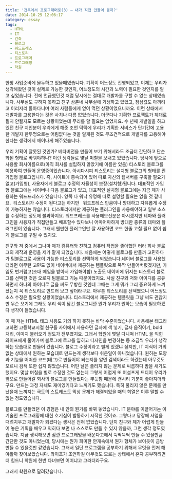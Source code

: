 ```yaml
---
title: '건축에서 프로그래머로(3) – 내가 직접 만들어 볼까?'
date: 2014-10-25 12:06:17
category: essay
tags:
  - HTML
  - IT
  - 건축
  - 블로그
  - 워드프레스
  - 티스토리
  - 프로그래머
  - 프로그래밍
  - 학원
---
```


한창 사업준비에 몰두하고 있을때였습니다. 기획이 어느정도 진행되었고, 이제는 우리가 생각해왔던 것이 실제로 가능한 것인지, 어느정도의 시간과 노력이 필요한 것인지를 알고 싶었습니다. 전에 언급했던것 처럼 당시에는 절대로 개발자를 구할 수 없는 상태였습니다. 사무실도 구하지 못하고 친구 삼촌네 사무실에 기생하고 있었고, 점심값도 아끼려고 이리저리 돌아다니며 여러 사람들에게 얻어 먹던 상황이었으니까요. 이런 상태에서 개발자를 고용한다는 것은 사치나 다름 없었습니다. 더군다나 기획한 프로젝트가 제대로 될지 안될지도 모르는 상황이었는데 무리를 할 필요는 없었지요. 수 년째 개발일을 하고 있던 친구 지인분이 우리에게 해준 조언 덕택에 우리가 기획한 서비스가 단기간에 고용한 개발자 한두명으로는 어림없다는 것을 알게된 것도 무조건적으로 개발자를 고용해야한다는 생각에서 깨어나게 해주었습니다.

우리 기획이 잘못된 것인가? 베타버전을 만들어 보기 위해서라도 조금더 간단하고 단순화된 형태로 바꿔야하나? 이런 생각들로 몇날 며칠을 보내고 있었습니다. 당시에 앞으로 사용할 회사이름으로(아직 회사를 설립하지 않았기에 이름만 있음) 티스토리 블로그를 이용하여 만들어 운영중이었습니다. 아시다시피 티스토리는 설치형 블로그의 형태를 띈 가입형 블로그입니다. 즉, 사이트에 종속되어 있어 따로 자신의 웹서버를 구축할 필요가 없고(가입형), 사용자에게 블로그 수정의 자율성이 보장(설치형)됩니다. 대표적인 가입형 블로그에는 네이버나 다음 블로그가 있고, 대표적인 설치형 블로그에는 지금 제가 사용하는 워드프레스가 있습니다. 양쪽 다 워낙 유명해 따로 설명할 필요는 없을 것 같네요.  티스토리가 수정이 된다고는 하지만   워드프레스 만큼이나 방대하고 자유롭게 수정이 가능하지는 않습니다. 티스토리에서만 제공하는 플러그인을 사용해야하고 일부 소스를 수정하는 정도에 불과하지요. 워드프레스를 사용해보신분은 아시겠지만 테마와 플러그인을 사용자가 직접만들고 배포할수 있다보니 어마어마하게 방대한 종류의 테마와 플러그인이 있습니다. 그래서 웬만한 플러그인만 잘 사용하면 코드 한줄 고칠 필요 없이 쉽게 블로그를 꾸밀 수 있지요.

친구와 저 중에서 그나마 제가 컴퓨터와 친하고 컴퓨터 작업을 좋아했던 터라 회사 블로그의 제작과 운영을 제가 맡게 되었습니다. 처음에는 어떻게 블로그를 만들까 고민하다가 팀블로그로 사용이 가능한 티스토리를 선택하게 되었습니다.네이버 블로그를 사용했더라면 아무런 고민도 없이 네이버에서 제공하는 템플릿으로 뚝딱 만들어버렸겠지만, 가입도 번거럽고(초대 메일을 받아서 가입해야함) 노출도 네이버에 뒤지는 티스토리 블로그를 선택한 것은 오로지 팀블로그 기능 때문이었지요. 사실 친구와 저와 아이디를 공유하면서 하나의 아이디로 글을 써도 무방한 것인데 그때는 그게 뭐가 그리 중요하게 느껴졌는지 꼭 티스토리로 만드러 보고 싶더라구요. 아무튼 티스토리를 선택했으니 어느정도 소스 수정은 필요할 상황이었습니다. 티스토리에서 제공하는 템플릿을 그냥 써도 괜찮지만 무슨 오기에 그래도 우리 색이 담긴 블로그니깐 뭔가 우리가 원하는 모습이 필요하겠다 생각이 들었습니다.

이 때 저는 HTML 태그 사용도 거의 하지 못하는 바닥 수준이었습니다. 사용해본 태그라고하면 고등학교시절 친구들 사이에서 사용하던 글자에 색 넣기, 글자 움직이기, bold 처리, 이미지 불러오기 정도가 전부였지요. 그래서 학원에 몇달 다니며 HTML 을 익힌 와이프에게 물어가며 블로그에 로고를 입히고 디자인을 변경하는 등 조금씩 우리가 생각하는 모습대로 만들어 갔습니다. 블로그 수정이라고 별게 있겠냐 싶지만, IT 지식이 거의 없는 상태에서 원하는 모습대로 만드는게 생각보다 쉬운일이 아니었습니다. 원하는 모양과 기능을 어떠한 코드(태그)로 만들어야 되는지를 알면 검색이라도 하겠는데 아무것도 모르니 검색 또한 쉽지 않았습니다. 어떤 날은 풀리지 않는 문제로 씨름하다 밤을 새기도 했지요. 몇날 며칠을 별로 수정한 것도 없는데 그렇게 어렵게 또 어설프게 드디어 우리가 앞으로 만들어갈 회사의 블로그를 만들었다는 뿌듯함 때문에 괜시리 기분이 좋아지더라구요. 만드는 과정 자체도 재미있기다고 느끼기도 했습니다. 특히 풀리지 않은 문제를 만났을때 느껴지는 극도의 스트레스도 막상 문제가 해결되었을 때의 희열은 이루 말할 수 없는 정도였습니다.

블로그를 만들었던 이 경험은 내 안의 뭔가를 바꿔 놓았습니다. IT 분야를 이끌어가는 이 기술인 프로그래밍에 대한 호기심이 발동하기 시작한 것이죠. 그렇다고 당장에 사업을 때려치우고 개발자가 되겠다는 생각은 전혀 없었습니다. 단지 친구와 제가 어렵게 만들어 놓은 기획을 배우고 익히다 보면 나 스스로도 만들 수 있지 않을까, 그런 생각 정도였습니다. 지금 생각해보면 잠깐 프로그래밍을 배운다고해서 뚝딱뚝딱 만들 수 있을만큼 간단한 것도 아니었는데, 당시에는 뭔가 희미한 안개속에서 뭔가 형체가 보이듯이 금방 만들 수 있을것만 같았습니다. 그래서 일단 프로그램을 공부하기 위해서 무엇을 먼저 해야할까 찾아보았습니다. 와이프가 조언하길 아무것도 모르는 상태에서 혼자 공부하려면 더 힘드니 학원에 한번 다녀보면 어떠냐고 그러더라구요.

그래서 학원으로 달려갔습니다.
